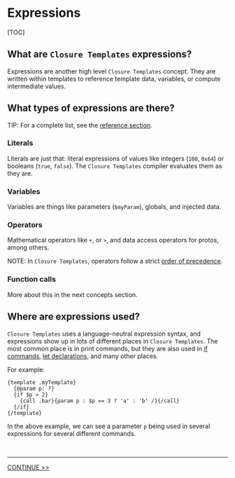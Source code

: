 # Expressions

[TOC]

## What are `Closure Templates` expressions?

Expressions are another high level `Closure Templates` concept. They are written
within templates to reference template data, variables, or compute intermediate
values.

## What types of expressions are there?

TIP: For a complete list, see the [reference section](../reference/index).

### Literals

Literals are just that: literal expressions of values like integers (`100`,
`0x64`) or booleans (`true`, `false`). The `Closure Templates` compiler evaluates
them as they are.

### Variables

Variables are things like parameters (`$myParam`), globals, and injected data.

### Operators

Mathematical operators like `+`, or `>`, and data access operators for protos,
among others.

NOTE: In `Closure Templates`, operators follow a strict [order of
precedence](../reference/expressions.md#precedence).

### Function calls

More about this in the next concepts section.

## Where are expressions used?

`Closure Templates` uses a language-neutral expression syntax, and expressions show
up in lots of different places in `Closure Templates`. The most common place is in
print commands, but they are also used in [if
commands](../reference/control-flow.md#if), [let
declarations](../reference/let.md), and many other places.

For example:

```soy
{template .myTemplate}
  {@param p: ?}
  {if $p > 2}
    {call .bar}{param p : $p == 3 ? 'a' : 'b' /}{/call}
  {/if}
{/template}
```

In the above example, we can see a parameter `p` being used in several
expressions for several different commands.

<br>

--------------------------------------------------------------------------------

<section class="nextButton"><a href="functions-plugins.md">CONTINUE >></a></section>

<br>
